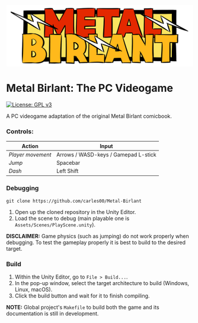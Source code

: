[//]: # (Title of the project)

![logo](https://raw.githubusercontent.com/carles00/Metal-Birlant/main/Assets/Branding/simple-logo.png)
# Metal Birlant: The PC Videogame

[//]: # (GPLv3 License indicator)

[![License: GPL v3](https://img.shields.io/badge/License-GPLv3-blue.svg)](https://www.gnu.org/licenses/gpl-3.0.html)

[//]: # (README Body)

A PC videogame adaptation of the original Metal Birlant comicbook.

### Controls: 
| **Action**        | **Input**                            |
|-------------------|--------------------------------------|
| _Player movement_ | Arrows / WASD-keys / Gamepad L-stick |
| _Jump_            | Spacebar                             |
| _Dash_            | Left Shift                           |

### Debugging
```shell
git clone https://github.com/carles00/Metal-Birlant
```
1. Open up the cloned repository in the Unity Editor.
2. Load the scene to debug (main playable one is `Assets/Scenes/PlayScene.unity`).

**DISCLAIMER:** Game physics (such as jumping) do not work properly when debugging. To test the gameplay properly it is best to build to the desired target.

### Build
1. Within the Unity Editor, go to `File > Build...`.
2. In the pop-up window, select the target architecture to build (Windows, Linux, macOS).
3. Click the build button and wait for it to finish compiling.

**NOTE:** Global project's `Makefile` to build both the game and its documentation is still in development.

